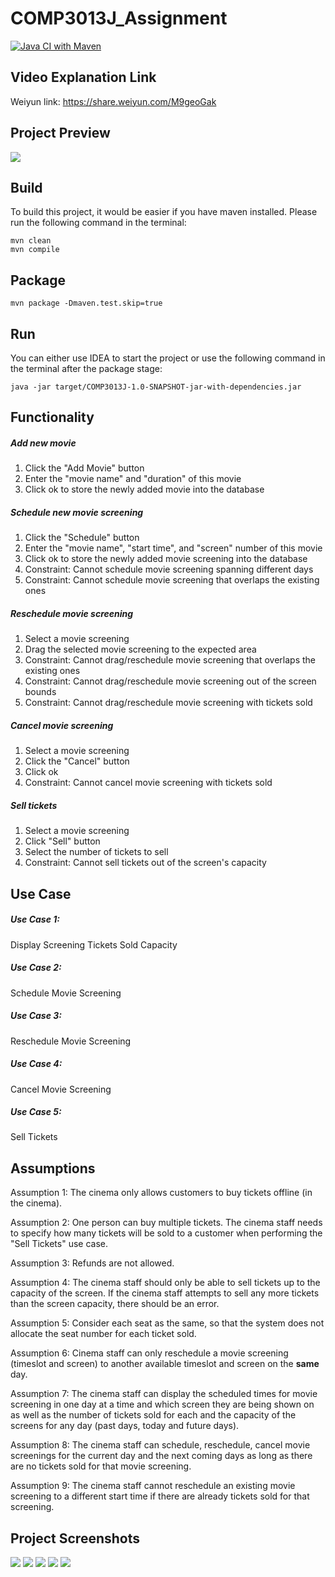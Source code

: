 # COMP3013J_Assignment

[![Java CI with Maven](https://github.com/echo-cool/COMP3013J-Object-Oriented-Design-Cinema-Management-and-Booking-System/actions/workflows/maven-publish.yml/badge.svg)](https://github.com/echo-cool/COMP3013J-Object-Oriented-Design-Cinema-Management-and-Booking-System/actions/workflows/maven-publish.yml)

## Video Explanation Link
Weiyun link: https://share.weiyun.com/M9geoGak

## Project Preview
![](assets/demo.gif)

## Build

To build this project, it would be easier if you have maven installed. Please run the following command in the terminal:

```shell
mvn clean
mvn compile
```

## Package

```shell
mvn package -Dmaven.test.skip=true
```

## Run

You can either use IDEA to start the project or use the following command in the terminal after the package stage:

```shell
java -jar target/COMP3013J-1.0-SNAPSHOT-jar-with-dependencies.jar
```

## Functionality
##### Add new movie
1. Click the "Add Movie" button
2. Enter the "movie name" and "duration" of this movie
3. Click ok to store the newly added movie into the database

##### Schedule new movie screening
1. Click the "Schedule" button
2. Enter the "movie name", "start time", and "screen" number of this movie
3. Click ok to store the newly added movie screening into the database
1. Constraint: Cannot schedule movie screening spanning different days
2. Constraint: Cannot schedule movie screening that overlaps the existing ones

##### Reschedule movie screening
1. Select a movie screening
2. Drag the selected movie screening to the expected area
3. Constraint: Cannot drag/reschedule movie screening that overlaps the existing ones
4. Constraint: Cannot drag/reschedule movie screening out of the screen bounds
5. Constraint: Cannot drag/reschedule movie screening with tickets sold

##### Cancel movie screening
1. Select a movie screening
2. Click the "Cancel" button
3. Click ok
4. Constraint: Cannot cancel movie screening with tickets sold

##### Sell tickets
1. Select a movie screening
2. Click "Sell" button
3. Select the number of tickets to sell
4. Constraint: Cannot sell tickets out of the screen's capacity

## Use Case

##### Use Case 1:

Display Screening Tickets Sold Capacity

##### Use Case 2:

Schedule Movie Screening

##### Use Case 3:

Reschedule Movie Screening

##### Use Case 4:

Cancel Movie Screening

##### Use Case 5:

Sell Tickets


## Assumptions

Assumption 1:
The cinema only allows customers to buy tickets offline (in the cinema).

Assumption 2:
One person can buy multiple tickets. The cinema staff needs to specify how many
tickets will be sold to a customer when performing the "Sell Tickets" use case.

Assumption 3:
Refunds are not allowed.

Assumption 4:
The cinema staff should only be able to sell tickets up to the capacity of the screen. If the cinema staff attempts to sell any more tickets than the screen capacity, there should be an error.

Assumption 5:
Consider each seat as the same, so that the system does not allocate the seat number for each ticket sold.

Assumption 6:
Cinema staff can only reschedule a movie screening (timeslot and screen) to another
available timeslot and screen on the **same** day.

Assumption 7:
The cinema staff can display the scheduled times for movie screening in one day at a time and which screen they are being shown on as well as the number of tickets sold for each and the capacity of the screens for any day (past days, today and future days).

Assumption 8:
The cinema staff can schedule, reschedule, cancel movie screenings for the current day and the next coming days as long as there are no tickets sold for that movie screening.

Assumption 9:
The cinema staff cannot reschedule an existing movie screening to a different start time if there are already tickets sold for that screening.

## Project Screenshots

![](assets/Screen%20Shot%202021-12-10%20at%2015.04.45.png)
![](assets/Screen%20Shot%202021-12-10%20at%2015.04.58.png)
![](assets/Screen%20Shot%202021-12-10%20at%2015.05.30.png)
![](assets/Screen%20Shot%202021-12-10%20at%2015.05.39.png)
![](assets/Screen%20Shot%202021-12-10%20at%2015.05.44.png)
